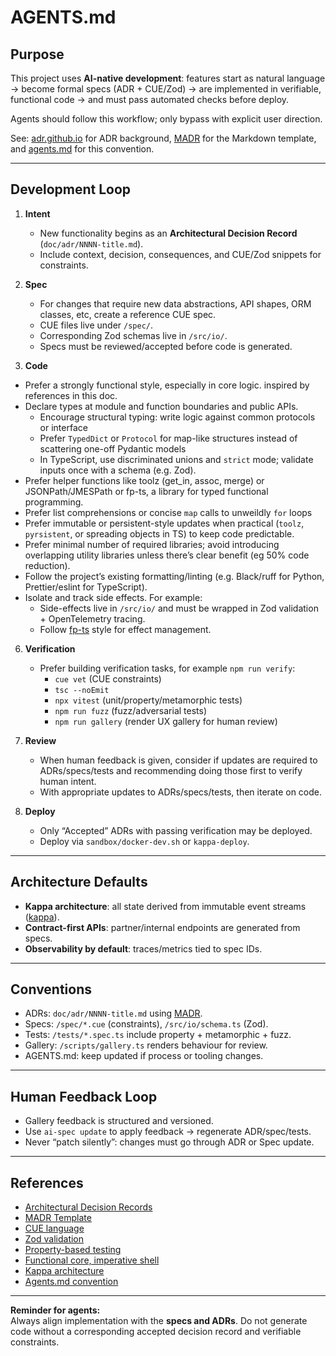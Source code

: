 # AGENTS.md

## Purpose
This project uses **AI-native development**: features start as natural language → become formal specs (ADR + CUE/Zod) → are implemented in verifiable, functional code → and must pass automated checks before deploy.

Agents should follow this workflow; only bypass with explicit user direction.

See: [adr.github.io](https://adr.github.io/) for ADR background, [MADR](https://adr.github.io/madr/) for the Markdown template, and [agents.md](https://agents.md) for this convention.

---

## Development Loop

1. **Intent**
   - New functionality begins as an **Architectural Decision Record** (`doc/adr/NNNN-title.md`).
   - Include context, decision, consequences, and CUE/Zod snippets for constraints.

2. **Spec**
   - For changes that require new data abstractions, API shapes, ORM classes, etc, create a reference CUE spec.
   - CUE files live under `/spec/`.
   - Corresponding Zod schemas live in `/src/io/`.
   - Specs must be reviewed/accepted before code is generated.

3. **Code**
  - Prefer a strongly functional style, especially in core logic. inspired by references in this doc.
  - Declare types at module and function boundaries and public APIs.
    - Encourage structural typing: write logic against common protocols or interface
    - Prefer `TypedDict` or `Protocol` for map-like structures instead of scattering one-off Pydantic models
    - In TypeScript, use discriminated unions and `strict` mode; validate inputs once with a schema (e.g. Zod).
  - Prefer helper functions like toolz (get_in, assoc, merge) or JSONPath/JMESPath or fp-ts, a library for typed functional programming.
  - Prefer list comprehensions or concise `map` calls to unweildly `for` loops
  - Prefer immutable or persistent-style updates when practical (`toolz`, `pyrsistent`, or spreading objects in TS) to keep code predictable.
  - Prefer minimal number of required libraries; avoid introducing overlapping utility libraries unless there’s clear benefit (eg 50% code reduction).
  - Follow the project’s existing formatting/linting (e.g. Black/ruff for Python, Prettier/eslint for TypeScript).
  - Isolate and track side effects. For example:
    - Side-effects live in `/src/io/` and must be wrapped in Zod validation + OpenTelemetry tracing.
    - Follow [fp-ts](https://gcanti.github.io/fp-ts/) style for effect management.

6. **Verification**
   - Prefer building verification tasks, for example `npm run verify`:
     - `cue vet` (CUE constraints)
     - `tsc --noEmit`
     - `npx vitest` (unit/property/metamorphic tests)
     - `npm run fuzz` (fuzz/adversarial tests)
     - `npm run gallery` (render UX gallery for human review)

7. **Review**
   - When human feedback is given, consider if updates are required to ADRs/specs/tests and recommending doing those first to verify human intent.
   - With appropriate updates to ADRs/specs/tests, then iterate on code.

8. **Deploy**
   - Only “Accepted” ADRs with passing verification may be deployed.
   - Deploy via `sandbox/docker-dev.sh` or `kappa-deploy`.

---

## Architecture Defaults

- **Kappa architecture**: all state derived from immutable event streams ([kappa](https://www.oreilly.com/radar/questioning-the-lambda-architecture/)).
- **Contract-first APIs**: partner/internal endpoints are generated from specs.
- **Observability by default**: traces/metrics tied to spec IDs.

---

## Conventions

- ADRs: `doc/adr/NNNN-title.md` using [MADR](https://adr.github.io/madr/).
- Specs: `/spec/*.cue` (constraints), `/src/io/schema.ts` (Zod).
- Tests: `/tests/*.spec.ts` include property + metamorphic + fuzz.
- Gallery: `/scripts/gallery.ts` renders behaviour for review.
- AGENTS.md: keep updated if process or tooling changes.

---

## Human Feedback Loop

- Gallery feedback is structured and versioned.
- Use `ai-spec update` to apply feedback → regenerate ADR/spec/tests.
- Never “patch silently”: changes must go through ADR or Spec update.

---

## References
- [Architectural Decision Records](https://adr.github.io/)  
- [MADR Template](https://adr.github.io/madr/)  
- [CUE language](https://cuelang.org/)  
- [Zod validation](https://zod.dev/)  
- [Property-based testing](https://fast-check.dev/)  
- [Functional core, imperative shell](https://www.destroyallsoftware.com/screencasts/catalog/functional-core-imperative-shell)  
- [Kappa architecture](https://www.oreilly.com/radar/questioning-the-lambda-architecture/)  
- [Agents.md convention](https://agents.md)  

---

**Reminder for agents:**  
Always align implementation with the **specs and ADRs**. Do not generate code without a corresponding accepted decision record and verifiable constraints.
